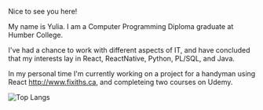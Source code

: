 Nice to see you here!

My name is Yulia. I am a Computer Programming Diploma graduate at Humber College.

I've had a chance to work with different aspects of IT, and have concluded that my interests lay in React, ReactNative, Python, PL/SQL, and Java.

In my personal time I'm currently working on a project for a handyman using React http://www.fixiths.ca, and completeing two courses on Udemy.

![Top Langs](https://github-readme-stats.vercel.app/api/top-langs/?username=yuliaFl&layout=compact)
